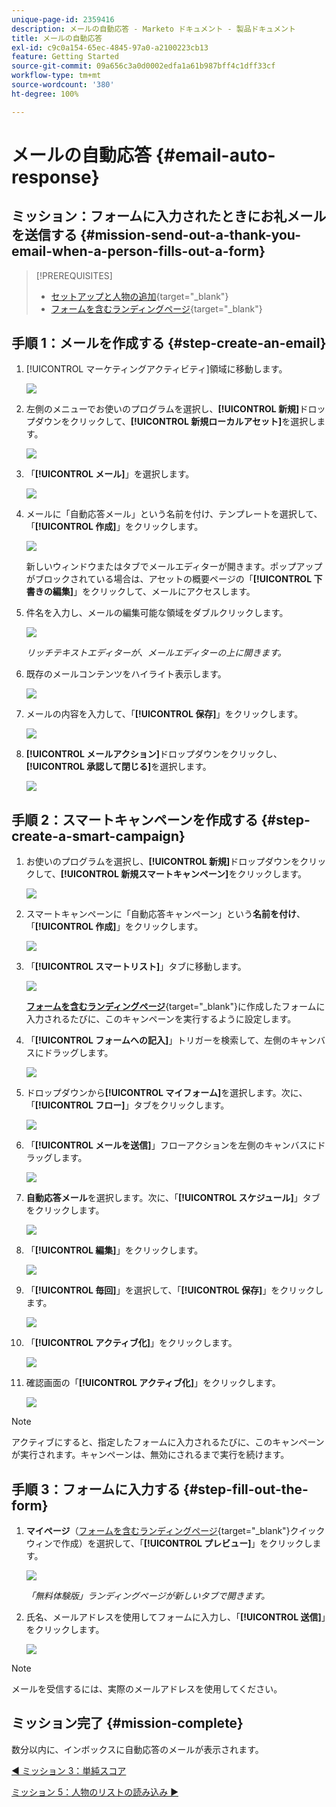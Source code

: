 ```yaml
---
unique-page-id: 2359416
description: メールの自動応答 - Marketo ドキュメント - 製品ドキュメント
title: メールの自動応答
exl-id: c9c0a154-65ec-4845-97a0-a2100223cb13
feature: Getting Started
source-git-commit: 09a656c3a0d0002edfa1a61b987bff4c1dff33cf
workflow-type: tm+mt
source-wordcount: '380'
ht-degree: 100%

---
```


# メールの自動応答 {#email-auto-response}

## ミッション：フォームに入力されたときにお礼メールを送信する {#mission-send-out-a-thank-you-email-when-a-person-fills-out-a-form}

>[!PREREQUISITES]
>
>* [セットアップと人物の追加](/help/marketo/getting-started/quick-wins/get-set-up-and-add-a-person.md){target="_blank"}
>* [フォームを含むランディングページ](/help/marketo/getting-started/quick-wins/landing-page-with-a-form.md){target="_blank"}

## 手順 1：メールを作成する {#step-create-an-email}

1. [!UICONTROL マーケティングアクティビティ]領域に移動します。

   ![](assets/email-auto-response-1.png)

1. 左側のメニューでお使いのプログラムを選択し、**[!UICONTROL 新規]**&#x200B;ドロップダウンをクリックして、**[!UICONTROL 新規ローカルアセット]**&#x200B;を選択します。

   ![](assets/email-auto-response-2.png)

1. 「**[!UICONTROL メール]**」を選択します。

   ![](assets/email-auto-response-3.png)

1. メールに「自動応答メール」という名前を付け、テンプレートを選択して、「**[!UICONTROL 作成]**」をクリックします。

   ![](assets/email-auto-response-4.png)

   新しいウィンドウまたはタブでメールエディターが開きます。ポップアップがブロックされている場合は、アセットの概要ページの「**[!UICONTROL 下書きの編集]**」をクリックして、メールにアクセスします。

1. 件名を入力し、メールの編集可能な領域をダブルクリックします。

   ![](assets/email-auto-response-5.png)

   _リッチテキストエディターが、メールエディターの上に開きます。_

1. 既存のメールコンテンツをハイライト表示します。

   ![](assets/email-auto-response-6.png)

1. メールの内容を入力して、「**[!UICONTROL 保存]**」をクリックします。

   ![](assets/email-auto-response-7.png)

1. **[!UICONTROL メールアクション]**&#x200B;ドロップダウンをクリックし、**[!UICONTROL 承認して閉じる]**&#x200B;を選択します。

   ![](assets/email-auto-response-8.png)

## 手順 2：スマートキャンペーンを作成する {#step-create-a-smart-campaign}

1. お使いのプログラムを選択し、**[!UICONTROL 新規]**&#x200B;ドロップダウンをクリックして、**[!UICONTROL 新規スマートキャンペーン]**&#x200B;をクリックします。

   ![](assets/email-auto-response-9.png)

1. スマートキャンペーンに「自動応答キャンペーン」という&#x200B;**名前を付け**、「**[!UICONTROL 作成]**」をクリックします。

   ![](assets/email-auto-response-10.png)

1. 「**[!UICONTROL スマートリスト]**」タブに移動します。

   ![](assets/email-auto-response-11.png)

   [**フォームを含むランディングページ**](/help/marketo/getting-started/quick-wins/landing-page-with-a-form.md){target="_blank"}&#x200B;に作成したフォームに入力されるたびに、このキャンペーンを実行するように設定します。

1. 「**[!UICONTROL フォームへの記入]**」トリガーを検索して、左側のキャンバスにドラッグします。

   ![](assets/email-auto-response-12.png)

1. ドロップダウンから&#x200B;**[!UICONTROL マイフォーム]**&#x200B;を選択します。次に、「**[!UICONTROL フロー]**」タブをクリックします。

   ![](assets/email-auto-response-13.png)

1. 「**[!UICONTROL メールを送信]**」フローアクションを左側のキャンバスにドラッグします。

   ![](assets/email-auto-response-14.png)

1. **自動応答メール**&#x200B;を選択します。次に、「**[!UICONTROL スケジュール]**」タブをクリックします。

   ![](assets/email-auto-response-15.png)

1. 「**[!UICONTROL 編集]**」をクリックします。

   ![](assets/email-auto-response-16.png)

1. 「**[!UICONTROL 毎回]**」を選択して、「**[!UICONTROL 保存]**」をクリックします。

   ![](assets/email-auto-response-17.png)

1. 「**[!UICONTROL アクティブ化]**」をクリックします。

   ![](assets/email-auto-response-18.png)

1. 確認画面の「**[!UICONTROL アクティブ化]**」をクリックします。

   ![](assets/email-auto-response-19.png)

>[!NOTE]
>
>アクティブにすると、指定したフォームに入力されるたびに、このキャンペーンが実行されます。キャンペーンは、無効にされるまで実行を続けます。

## 手順 3：フォームに入力する {#step-fill-out-the-form}

1. **マイページ**（[フォームを含むランディングページ](/help/marketo/getting-started/quick-wins/landing-page-with-a-form.md){target="_blank"}クイックウィンで作成）を選択して、「**[!UICONTROL プレビュー]**」をクリックします。

   ![](assets/email-auto-response-20.png)

   _「無料体験版」ランディングページが新しいタブで開きます。_

1. 氏名、メールアドレスを使用してフォームに入力し、「**[!UICONTROL 送信]**」をクリックします。

   ![](assets/email-auto-response-21.png)

>[!NOTE]
>
>メールを受信するには、実際のメールアドレスを使用してください。

## ミッション完了 {#mission-complete}

数分以内に、インボックスに自動応答のメールが表示されます。

[◄ ミッション 3：単純スコア](/help/marketo/getting-started/quick-wins/simple-scoring.md)

[ミッション 5：人物のリストの読み込み ►](/help/marketo/getting-started/quick-wins/import-a-list-of-people.md)
